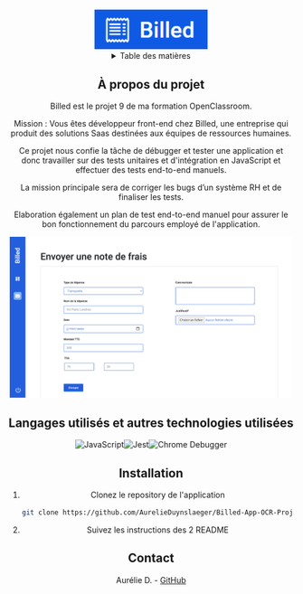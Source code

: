 <a name="readme-top"></a>
<!-- PROJECT LOGO -->
<br />
<div align="center">
  <a href="">
    <img src="bill_logo.png" alt="Logo" width="200">
  </a>

<!-- TABLE OF CONTENTS -->
<details>
  <summary>Table des matières</summary>
  <ol>
    <li><a href="#a-propos-du-projet">À propos du projet</a></li>
    <li><a href="#langagesutilises">langages Utilisés</a></li>
    <li><a href="#installation">Installation</a></li>
    <li><a href="#contact">Contact</a></li>
  </ol>
</details>


<!-- ABOUT THE PROJECT -->
## À propos du projet

Billed est le projet 9 de ma formation OpenClassroom.

Mission : Vous êtes développeur front-end chez Billed, une entreprise qui produit des solutions Saas destinées aux équipes de ressources humaines.

Ce projet nous confie la tâche de débugger et tester une application et donc travailler sur des tests unitaires et d'intégration en JavaScript et effectuer des tests end-to-end manuels. 

La mission principale sera de corriger les bugs d’un système RH et de finaliser les tests.

Elaboration également un plan de test end-to-end manuel pour assurer le bon fonctionnement du parcours employé de l'application.


 <img src="billed_homepage.png" alt="homepage" width="500">


## Langages utilisés et autres technologies utilisées
![JavaScript](https://img.shields.io/badge/JavaScript-F7DF1E?style=for-the-badge&logo=javascript&logoColor=black)![Jest](https://img.shields.io/badge/Jest-C21325?style=for-the-badge&logo=jest&logoColor=white)![Chrome Debugger](https://img.shields.io/badge/Chrome%20Debugger-4E8EE9?style=for-the-badge&logo=google%20chrome&logoColor=white)


## Installation

1. Clonez le repository de l'application
   ```sh
   git clone https://github.com/AurelieDuynslaeger/Billed-App-OCR-Project8.git
   ```

2. Suivez les instructions des 2 README
  
## Contact

Aurélie D. - [GitHub](https://github.com/AurelieDuynslaeger/)

<!-- MARKDOWN LINKS & IMAGES -->
